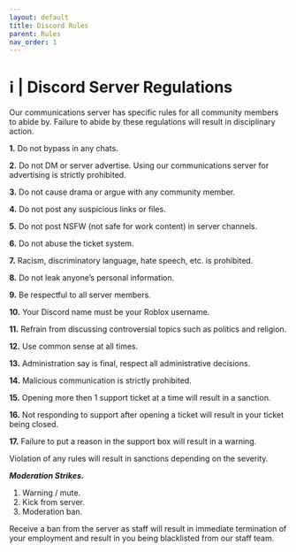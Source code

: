 ```yaml
---
layout: default
title: Discord Rules
parent: Rules
nav_order: 1
---
```


# ℹ️ | Discord Server Regulations
Our communications server has specific rules for all community members to abide by. Failure to abide by these regulations will result in disciplinary action.


**1.** Do not bypass in any chats.

**2.** Do not DM or server advertise. Using our communications server for advertising is strictly prohibited.

**3.** Do not cause drama or argue with any community member.

**4.** Do not post any suspicious links or files.

**5.** Do not post NSFW (not safe for work content) in server channels.

**6.** Do not abuse the ticket system.

**7.** Racism, discriminatory language, hate speech, etc. is prohibited.

**8.** Do not leak anyone’s personal information.

**9.** Be respectful to all server members.

**10.** Your Discord name must be your Roblox username.

**11.** Refrain from discussing controversial topics such as politics and religion.

**12.** Use common sense at all times.

**13.** Administration say is final, respect all administrative decisions.

**14.** Malicious communication is strictly prohibited.

**15.** Opening more then 1 support ticket at a time will result in a sanction. 

**16.** Not responding to support after opening a ticket will result in your ticket being closed.

**17.** Failure to put a reason in the support box will result in a warning.


Violation of any rules will result in sanctions depending on the severity.


**_Moderation Strikes._**
1. Warning / mute.
2. Kick from server.
3. Moderation ban.

Receive a ban from the server as staff will result in immediate termination of your employment and result in you being blacklisted from our staff team. 
